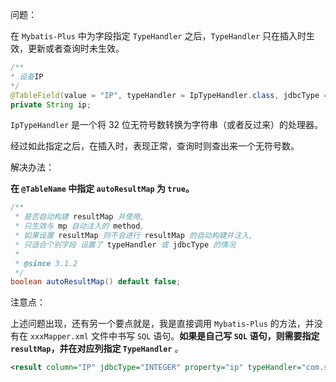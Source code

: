 问题：

在 `Mybatis-Plus` 中为字段指定 `TypeHandler` 之后，`TypeHandler` 只在插入时生效，更新或者查询时未生效。

```java
/**
* 设备IP
*/
@TableField(value = "IP", typeHandler = IpTypeHandler.class, jdbcType = JdbcType.INTEGER)
private String ip;
```

`IpTypeHandler` 是一个将 32 位无符号数转换为字符串（或者反过来）的处理器。

经过如此指定之后，在插入时，表现正常，查询时则查出来一个无符号数。



解决办法：

**在 `@TableName` 中指定 `autoResultMap` 为 `true`。**

```java
/**
 * 是否自动构建 resultMap 并使用,
 * 只生效与 mp 自动注入的 method,
 * 如果设置 resultMap 则不会进行 resultMap 的自动构建并注入,
 * 只适合个别字段 设置了 typeHandler 或 jdbcType 的情况
 *
 * @since 3.1.2
 */
boolean autoResultMap() default false;
```



注意点：

上述问题出现，还有另一个要点就是，我是直接调用 `Mybatis-Plus` 的方法，并没有在 `xxxMapper.xml` 文件中书写 `SQL` 语句。**如果是自己写 `SQL` 语句，则需要指定 `resultMap`，并在对应列指定 `TypeHandler`** 。

```xml
<result column="IP" jdbcType="INTEGER" property="ip" typeHandler="com.suntek.vias.portal.typehandler.IpTypeHandler"/>
```
